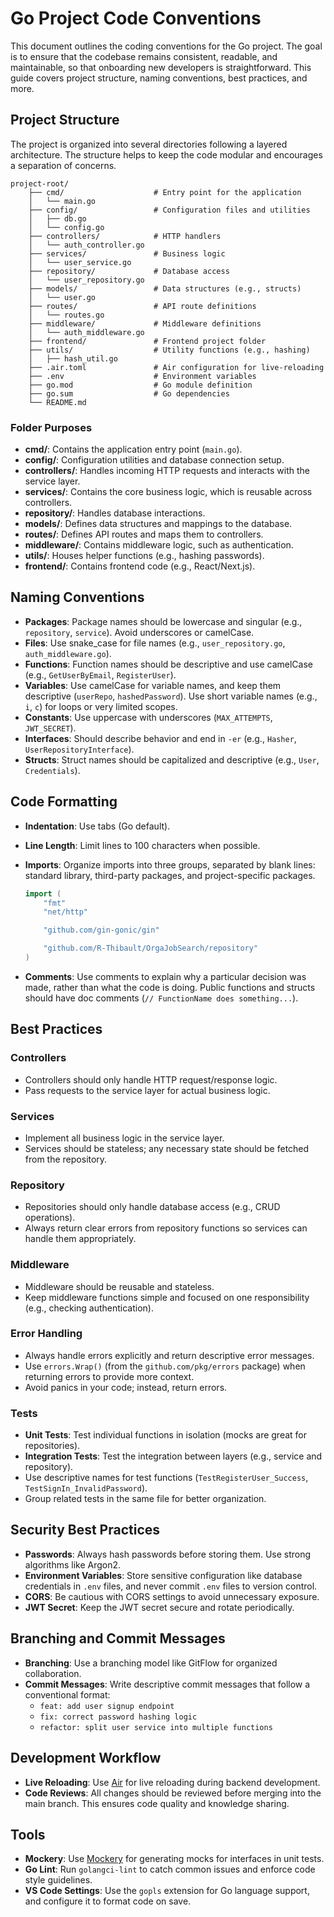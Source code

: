 # Go Project Code Conventions

This document outlines the coding conventions for the Go project. The goal is to ensure that the codebase remains consistent, readable, and maintainable, so that onboarding new developers is straightforward. This guide covers project structure, naming conventions, best practices, and more.

## Project Structure

The project is organized into several directories following a layered architecture. The structure helps to keep the code modular and encourages a separation of concerns.

```
project-root/
    ├── cmd/                    # Entry point for the application
    │   └── main.go
    ├── config/                 # Configuration files and utilities
    │   ├── db.go
    │   └── config.go
    ├── controllers/            # HTTP handlers
    │   └── auth_controller.go
    ├── services/               # Business logic
    │   └── user_service.go
    ├── repository/             # Database access
    │   └── user_repository.go
    ├── models/                 # Data structures (e.g., structs)
    │   └── user.go
    ├── routes/                 # API route definitions
    │   └── routes.go
    ├── middleware/             # Middleware definitions
    │   └── auth_middleware.go
    ├── frontend/               # Frontend project folder
    ├── utils/                  # Utility functions (e.g., hashing)
    │   ├── hash_util.go
    ├── .air.toml               # Air configuration for live-reloading
    ├── .env                    # Environment variables
    ├── go.mod                  # Go module definition
    ├── go.sum                  # Go dependencies
    └── README.md
```

### Folder Purposes

- **cmd/**: Contains the application entry point (`main.go`).
- **config/**: Configuration utilities and database connection setup.
- **controllers/**: Handles incoming HTTP requests and interacts with the service layer.
- **services/**: Contains the core business logic, which is reusable across controllers.
- **repository/**: Handles database interactions.
- **models/**: Defines data structures and mappings to the database.
- **routes/**: Defines API routes and maps them to controllers.
- **middleware/**: Contains middleware logic, such as authentication.
- **utils/**: Houses helper functions (e.g., hashing passwords).
- **frontend/**: Contains frontend code (e.g., React/Next.js).

## Naming Conventions

- **Packages**: Package names should be lowercase and singular (e.g., `repository`, `service`). Avoid underscores or camelCase.
- **Files**: Use snake_case for file names (e.g., `user_repository.go`, `auth_middleware.go`).
- **Functions**: Function names should be descriptive and use camelCase (e.g., `GetUserByEmail`, `RegisterUser`).
- **Variables**: Use camelCase for variable names, and keep them descriptive (`userRepo`, `hashedPassword`). Use short variable names (e.g., `i`, `c`) for loops or very limited scopes.
- **Constants**: Use uppercase with underscores (`MAX_ATTEMPTS`, `JWT_SECRET`).
- **Interfaces**: Should describe behavior and end in `-er` (e.g., `Hasher`, `UserRepositoryInterface`).
- **Structs**: Struct names should be capitalized and descriptive (e.g., `User`, `Credentials`).

## Code Formatting

- **Indentation**: Use tabs (Go default).
- **Line Length**: Limit lines to 100 characters when possible.
- **Imports**: Organize imports into three groups, separated by blank lines: standard library, third-party packages, and project-specific packages.

  ```go
  import (
      "fmt"
      "net/http"

      "github.com/gin-gonic/gin"

      "github.com/R-Thibault/OrgaJobSearch/repository"
  )
  ```

- **Comments**: Use comments to explain why a particular decision was made, rather than what the code is doing. Public functions and structs should have doc comments (`// FunctionName does something...`).

## Best Practices

### Controllers

- Controllers should only handle HTTP request/response logic.
- Pass requests to the service layer for actual business logic.

### Services

- Implement all business logic in the service layer.
- Services should be stateless; any necessary state should be fetched from the repository.

### Repository

- Repositories should only handle database access (e.g., CRUD operations).
- Always return clear errors from repository functions so services can handle them appropriately.

### Middleware

- Middleware should be reusable and stateless.
- Keep middleware functions simple and focused on one responsibility (e.g., checking authentication).

### Error Handling

- Always handle errors explicitly and return descriptive error messages.
- Use `errors.Wrap()` (from the `github.com/pkg/errors` package) when returning errors to provide more context.
- Avoid panics in your code; instead, return errors.

### Tests

- **Unit Tests**: Test individual functions in isolation (mocks are great for repositories).
- **Integration Tests**: Test the integration between layers (e.g., service and repository).
- Use descriptive names for test functions (`TestRegisterUser_Success`, `TestSignIn_InvalidPassword`).
- Group related tests in the same file for better organization.

## Security Best Practices

- **Passwords**: Always hash passwords before storing them. Use strong algorithms like Argon2.
- **Environment Variables**: Store sensitive configuration like database credentials in `.env` files, and never commit `.env` files to version control.
- **CORS**: Be cautious with CORS settings to avoid unnecessary exposure.
- **JWT Secret**: Keep the JWT secret secure and rotate periodically.

## Branching and Commit Messages

- **Branching**: Use a branching model like GitFlow for organized collaboration.
- **Commit Messages**: Write descriptive commit messages that follow a conventional format:
  - `feat: add user signup endpoint`
  - `fix: correct password hashing logic`
  - `refactor: split user service into multiple functions`

## Development Workflow

- **Live Reloading**: Use [Air](https://github.com/cosmtrek/air) for live reloading during backend development.
- **Code Reviews**: All changes should be reviewed before merging into the main branch. This ensures code quality and knowledge sharing.

## Tools

- **Mockery**: Use [Mockery](https://github.com/vektra/mockery) for generating mocks for interfaces in unit tests.
- **Go Lint**: Run `golangci-lint` to catch common issues and enforce code style guidelines.
- **VS Code Settings**: Use the `gopls` extension for Go language support, and configure it to format code on save.
